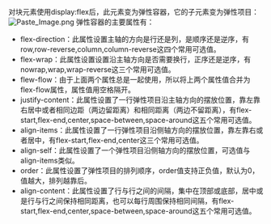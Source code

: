 对块元素使用display:flex后，此元素变为弹性容器，它的子元素变为弹性项目：
![Paste_Image.png](http://upload-images.jianshu.io/upload_images/5353790-f85e8418d663385c.png?imageMogr2/auto-orient/strip%7CimageView2/2/w/1240)
弹性容器的主要属性有：
  - flex-direction：此属性设置主轴的方向是行还是列，是顺序还是逆序，有row,row-reverse,column,column-reverse这四个常用可选值。
  - flex-wrap：此属性设置设置沿主轴方向是否需要换行，正序还是逆序，有nowrap,wrap,wrap-reverse这三个常用可选值。
  - flew-flow：由于上面两个属性总是一起使用，所以将上两个属性值合并为flex-flow属性，属性值用空格隔开。
  - justify-content：此属性设置了一行弹性项目沿主轴方向的摆放位置，靠左靠右居中或者相同边距（两边留距离）和相同距离（两边不留距离），有flex-start,flex-end,center,space-between,space-around这五个常用可选值。
  - align-items：此属性设置了一行弹性项目沿侧轴方向的摆放位置，靠左靠右或者居中，有flex-start,flex-end,center这三个常用可选值。
  - align-self：此属性设置了一个弹性项目沿侧轴方向的摆放位置，可选值与align-items类似。
  - order：此属性设置了弹性项目的排列顺序，order值支持正负值，默认为0，值越大，排列越靠后。
  - align-content：此属性设置了行与行之间的间隔，集中在顶部或底部，居中或是行与行之间保持相同距离，也可以每行周围保持相同间隔，有flex-start,flex-end,center,space-between,space-around这五个常用可选值。
